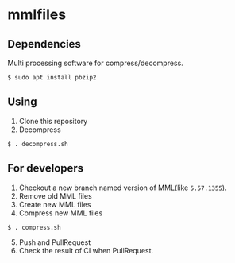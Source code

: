 # mmlfiles

## Dependencies
Multi processing software for compress/decompress.
```
$ sudo apt install pbzip2
```

## Using

1. Clone this repository
2. Decompress
```
$ . decompress.sh
```

## For developers
1. Checkout a new branch named version of MML(like `5.57.1355`).
2. Remove old MML files
3. Create new MML files
4. Compress new MML files
```
$ . compress.sh
```
5. Push and PullRequest
6. Check the result of CI when PullRequest.